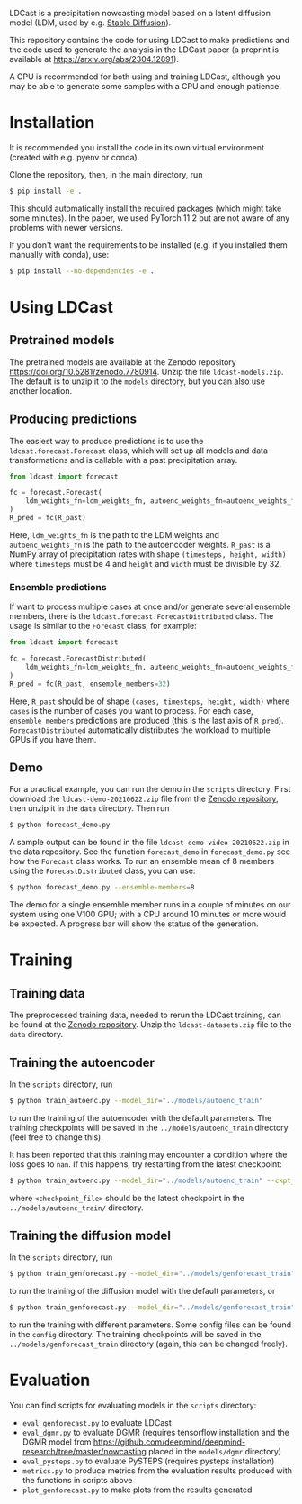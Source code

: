LDCast is a precipitation nowcasting model based on a latent diffusion model (LDM, used by e.g. [Stable Diffusion](https://github.com/CompVis/stable-diffusion)).

This repository contains the code for using LDCast to make predictions and the code used to generate the analysis in the LDCast paper (a preprint is available at https://arxiv.org/abs/2304.12891).

A GPU is recommended for both using and training LDCast, although you may be able to generate some samples with a CPU and enough patience.

# Installation

It is recommended you install the code in its own virtual environment (created with e.g. pyenv or conda).

Clone the repository, then, in the main directory, run
```bash
$ pip install -e .
```
This should automatically install the required packages (which might take some minutes). In the paper, we used PyTorch 11.2 but are not aware of any problems with newer versions.

If you don't want the requirements to be installed (e.g. if you installed them manually with conda), use:
```bash
$ pip install --no-dependencies -e .
```

# Using LDCast

## Pretrained models

The pretrained models are available at the Zenodo repository https://doi.org/10.5281/zenodo.7780914. Unzip the file `ldcast-models.zip`. The default is to unzip it to the `models` directory, but you can also use another location.

## Producing predictions

The easiest way to produce predictions is to use the `ldcast.forecast.Forecast` class, which will set up all models and data transformations and is callable with a past precipitation array.
```python
from ldcast import forecast

fc = forecast.Forecast(
    ldm_weights_fn=ldm_weights_fn, autoenc_weights_fn=autoenc_weights_fn
)
R_pred = fc(R_past)
```
Here, `ldm_weights_fn` is the path to the LDM weights and `autoenc_weights_fn` is the path to the autoencoder weights. `R_past` is a NumPy array of precipitation rates with shape `(timesteps, height, width)` where `timesteps` must be 4 and `height` and `width` must be divisible by 32.

### Ensemble predictions

If want to process multiple cases at once and/or generate several ensemble members, there is the `ldcast.forecast.ForecastDistributed` class. The usage is similar to the `Forecast` class, for example:
```python
from ldcast import forecast

fc = forecast.ForecastDistributed(
    ldm_weights_fn=ldm_weights_fn, autoenc_weights_fn=autoenc_weights_fn
)
R_pred = fc(R_past, ensemble_members=32)
```
Here, `R_past` should be of shape `(cases, timesteps, height, width)` where `cases` is the number of cases you want to process. For each case, `ensemble_members` predictions are produced (this is the last axis of `R_pred`). `ForecastDistributed` automatically distributes the workload to multiple GPUs if you have them.

## Demo

For a practical example, you can run the demo in the `scripts` directory. First download the `ldcast-demo-20210622.zip` file from the [Zenodo repository](https://doi.org/10.5281/zenodo.7780914), then unzip it in the `data` directory. Then run
```bash
$ python forecast_demo.py
```
A sample output can be found in the file `ldcast-demo-video-20210622.zip` in the data repository. See the function `forecast_demo` in `forecast_demo.py` see how the `Forecast` class works. To run an ensemble mean of 8 members using the `ForecastDistributed` class, you can use:
```bash
$ python forecast_demo.py --ensemble-members=8
```

The demo for a single ensemble member runs in a couple of minutes on our system using one V100 GPU; with a CPU around 10 minutes or more would be expected. A progress bar will show the status of the generation.

# Training 

## Training data

The preprocessed training data, needed to rerun the LDCast training, can be found at the [Zenodo repository](https://doi.org/10.5281/zenodo.7780914). Unzip the `ldcast-datasets.zip` file to the `data` directory.

## Training the autoencoder

In the `scripts` directory, run
```bash
$ python train_autoenc.py --model_dir="../models/autoenc_train"
```
to run the training of the autoencoder with the default parameters. The training checkpoints will be saved in the `../models/autoenc_train` directory (feel free to change this).

It has been reported that this training may encounter a condition where the loss goes to `nan`. If this happens, try restarting from the latest checkpoint:
```bash
$ python train_autoenc.py --model_dir="../models/autoenc_train" --ckpt_path="../models/autoenc_train/<checkpoint_file>"
```
where `<checkpoint_file>` should be the latest checkpoint in the `../models/autoenc_train/` directory.

## Training the diffusion model

In the `scripts` directory, run
```bash
$ python train_genforecast.py --model_dir="../models/genforecast_train"
```
to run the training of the diffusion model with the default parameters, or
```bash
$ python train_genforecast.py --model_dir="../models/genforecast_train" --config=<path_to_config_file>
```
to run the training with different parameters. Some config files can be found in the `config` directory. The training checkpoints will be saved in the `../models/genforecast_train` directory (again, this can be changed freely).

# Evaluation

You can find scripts for evaluating models in the `scripts` directory:
* `eval_genforecast.py` to evaluate LDCast
* `eval_dgmr.py` to evaluate DGMR (requires tensorflow installation and the DGMR model from https://github.com/deepmind/deepmind-research/tree/master/nowcasting placed in the `models/dgmr` directory)
* `eval_pysteps.py` to evaluate PySTEPS (requires pysteps installation)
* `metrics.py` to produce metrics from the evaluation results produced with the functions in scripts above
* `plot_genforecast.py` to make plots from the results generated
